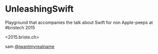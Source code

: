 # UnleashingSwift

Playground that accompanies the talk about Swift for non Apple-peeps at #bristech 2015

<2015.briste.ch>

sam
[@iwantmyrealname](https://twitter.com/iwantmyrealname)
